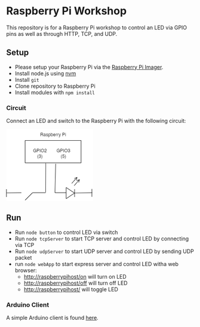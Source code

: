 # Raspberry Pi Workshop

This repository is for a Raspberry Pi workshop to control an LED via GPIO pins as well as through HTTP, TCP, and UDP.

## Setup
* Please setup your Raspberry Pi via the [Raspberry Pi Imager](https://www.raspberrypi.com/software/). 
* Install node.js using [nvm](https://github.com/nvm-sh/nvm)
* Install `git`
* Clone repository to Raspberry Pi
* Install modules with `npm install`

### Circuit
Connect an LED and switch to the Raspberry Pi with the following circuit:  

![Circuit diagram](docs/circuit.png)

## Run
* Run `node button` to control LED via switch
* Run `node tcpServer` to start TCP server and control LED by connecting via TCP
* Run `node udpServer` to start UDP server and control LED by sending UDP packet
* run `node webApp` to start express server and control LED witha web browser:
  * [http://raspberrypihost/on](http://raspberrypi/on) will turn on LED
  * [http://raspberrypihost/off](http://raspberrypi/off) will turn off LED
  * [http://raspberrypihost/](http://raspberrypi/) will toggle LED

### Arduino Client
A simple Arduino client is found [here](client/). 
